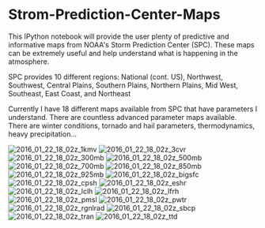 # Strom-Prediction-Center-Maps
This IPython notebook will provide the user plenty of predictive and informative maps from NOAA's Storm Prediction Center (SPC). These maps can be extremely useful and help understand what is happening in the atmosphere. 

SPC provides 10 different regions: National (cont. US), Northwest, Southwest, Central Plains, Southern Plains, Northern Plains, Mid West, Southeast, East Coast, and Northeast

Currently I have 18 different maps available from SPC that have parameters I understand. There are countless advanced parameter maps available. There are winter conditions, tornado and hail parameters, thermodynamics, heavy precipitation... 


![2016_01_22_18_02z_1kmv](https://cloud.githubusercontent.com/assets/26147620/25099098/409095c0-2368-11e7-9b51-42a77e57d780.png)
![2016_01_22_18_02z_3cvr](https://cloud.githubusercontent.com/assets/26147620/25099101/4094d68a-2368-11e7-94c2-7e8e1a82f8d4.png)
![2016_01_22_18_02z_300mb](https://cloud.githubusercontent.com/assets/26147620/25099103/40976a08-2368-11e7-964c-001b0785323e.png)
![2016_01_22_18_02z_500mb](https://cloud.githubusercontent.com/assets/26147620/25099102/409533a0-2368-11e7-95d6-3169761ac1d0.png)
![2016_01_22_18_02z_700mb](https://cloud.githubusercontent.com/assets/26147620/25099100/4093f378-2368-11e7-87d2-484dd5501056.png)
![2016_01_22_18_02z_850mb](https://cloud.githubusercontent.com/assets/26147620/25099099/40927048-2368-11e7-86b7-7c6136087fd6.png)
![2016_01_22_18_02z_925mb](https://cloud.githubusercontent.com/assets/26147620/25099106/40a79482-2368-11e7-80c2-10731ce2726e.png)
![2016_01_22_18_02z_bigsfc](https://cloud.githubusercontent.com/assets/26147620/25099104/40a57904-2368-11e7-9083-6e1c6b5a548d.png)
![2016_01_22_18_02z_cpsh](https://cloud.githubusercontent.com/assets/26147620/25099105/40a5bc5c-2368-11e7-9b30-51e63ed551f5.png)
![2016_01_22_18_02z_eshr](https://cloud.githubusercontent.com/assets/26147620/25099108/40b2497c-2368-11e7-8ac5-74b2d712e476.png)
![2016_01_22_18_02z_lclh](https://cloud.githubusercontent.com/assets/26147620/25099107/40ac676e-2368-11e7-9d3a-599879232d76.png)
![2016_01_22_18_02z_lfrh](https://cloud.githubusercontent.com/assets/26147620/25099109/40b4d5a2-2368-11e7-8f13-9f31dbc49e9b.png)
![2016_01_22_18_02z_pmsl](https://cloud.githubusercontent.com/assets/26147620/25099110/40bd6ece-2368-11e7-8f8d-74b19475d3b1.png)
![2016_01_22_18_02z_pwtr](https://cloud.githubusercontent.com/assets/26147620/25099111/40bdaa92-2368-11e7-8c6a-8671ff873256.png)
![2016_01_22_18_02z_rgnlrad](https://cloud.githubusercontent.com/assets/26147620/25099112/40be22e2-2368-11e7-8263-eb8759b6e8ed.png)
![2016_01_22_18_02z_sbcp](https://cloud.githubusercontent.com/assets/26147620/25099113/40c1b330-2368-11e7-9b25-8ad924a53ae1.png)
![2016_01_22_18_02z_tran](https://cloud.githubusercontent.com/assets/26147620/25099115/40c2ba5a-2368-11e7-9ef5-5cf8700524c5.png)
![2016_01_22_18_02z_ttd](https://cloud.githubusercontent.com/assets/26147620/25099114/40c35776-2368-11e7-8b1f-46cd1bae14e8.png)
